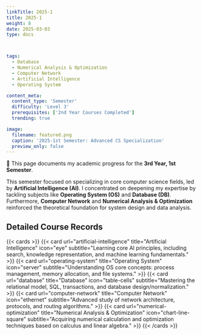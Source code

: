 ```yaml
---
linkTitle: 2025-1
title: 2025-1
weight: 8
date: 2025-03-03
type: docs



tags:
  - Database
  - Numerical Analysis & Optimization
  - Computer Network
  - Artificial Intelligence
  - Operating System

content_meta:
  content_type: 'Semester'
  difficulty: 'Level 3'
  prerequisites: ['2nd Year Courses Completed']
  trending: true

image:
  filename: featured.png
  caption: '2025-1st Semester: Advanced CS Specialization'
  preview_only: false
---
```


👋 This page documents my academic progress for the **3rd Year, 1st Semester**.

This semester focused on specializing in core computer science fields, led by **Artificial Intelligence (AI)**. I concentrated on deepening my expertise by tackling subjects like **Operating System (OS)** and **Database (DB)**. Furthermore, **Computer Network** and **Numerical Analysis & Optimization** reinforced the theoretical foundation for system design and data analysis.

## Detailed Course Records

{{< cards >}}
  {{< card url="artificial-intelligence" title="Artificial Intelligence" icon="eye" subtitle="Learning core AI principles, including search, knowledge representation, and machine learning fundamentals." >}}
  {{< card url="operating-system" title="Operating System" icon="server" subtitle="Understanding OS core concepts: process management, memory allocation, and file systems." >}}
  {{< card url="database" title="Database" icon="table-cells" subtitle="Mastering the relational model, SQL, transactions, and database design/normalization." >}}
  {{< card url="computer-network" title="Computer Network" icon="ethernet" subtitle="Advanced study of network architecture, protocols, and routing algorithms." >}}
  {{< card url="numerical-optimization" title="Numerical Analysis & Optimization" icon="chart-line-square" subtitle="Acquiring numerical calculation and optimization techniques based on calculus and linear algebra." >}}
{{< /cards >}}
